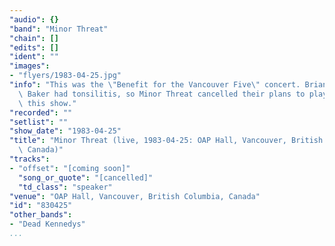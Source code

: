 ```yaml
---
"audio": {}
"band": "Minor Threat"
"chain": []
"edits": []
"ident": ""
"images":
- "flyers/1983-04-25.jpg"
"info": "This was the \"Benefit for the Vancouver Five\" concert. Brian\
  \ Baker had tonsilitis, so Minor Threat cancelled their plans to play\
  \ this show."
"recorded": ""
"setlist": ""
"show_date": "1983-04-25"
"title": "Minor Threat (live, 1983-04-25: OAP Hall, Vancouver, British Columbia,\
  \ Canada)"
"tracks":
- "offset": "[coming soon]"
  "song_or_quote": "[cancelled]"
  "td_class": "speaker"
"venue": "OAP Hall, Vancouver, British Columbia, Canada"
"id": "830425"
"other_bands":
- "Dead Kennedys"
...
```

